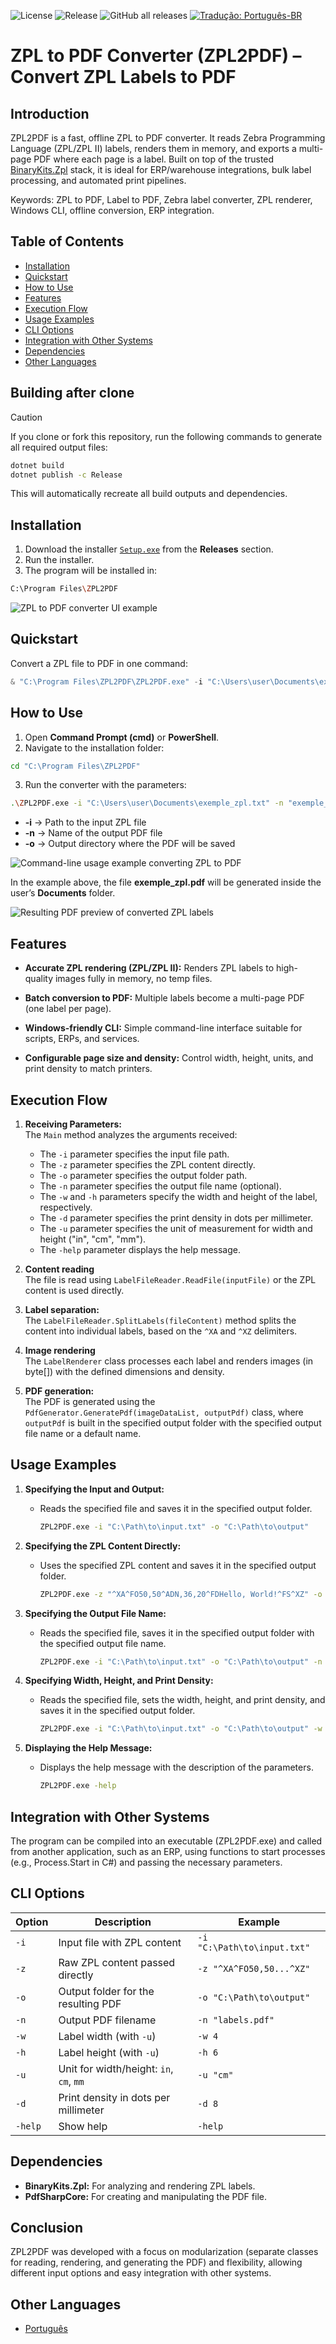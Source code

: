 ![License](https://img.shields.io/github/license/brunoleocam/ZPL2PDF)
![Release](https://img.shields.io/github/v/release/brunoleocam/ZPL2PDF)
![GitHub all releases](https://img.shields.io/github/downloads/brunoleocam/ZPL2PDF/total)
[![Tradução: Português-BR](https://img.shields.io/badge/Tradução-Português--BR-green.svg)](https://github.com/brunoleocam/ZPL2PDF/blob/main/docs/README.pt.md)

# ZPL to PDF Converter (ZPL2PDF) – Convert ZPL Labels to PDF

## Introduction

ZPL2PDF is a fast, offline ZPL to PDF converter. It reads Zebra Programming Language (ZPL/ZPL II) labels, renders them in memory, and exports a multi-page PDF where each page is a label. Built on top of the trusted [BinaryKits.Zpl](https://github.com/BinaryKits/BinaryKits.Zpl) stack, it is ideal for ERP/warehouse integrations, bulk label processing, and automated print pipelines.

Keywords: ZPL to PDF, Label to PDF, Zebra label converter, ZPL renderer, Windows CLI, offline conversion, ERP integration.

## Table of Contents

- [Installation](#installation)
- [Quickstart](#quickstart)
- [How to Use](#how-to-use)
- [Features](#features)
- [Execution Flow](#execution-flow)
- [Usage Examples](#usage-examples)
- [CLI Options](#cli-options)
- [Integration with Other Systems](#integration-with-other-systems)
- [Dependencies](#dependencies)
- [Other Languages](#other-languages)

## Building after clone

> [!CAUTION]
> If you clone or fork this repository, run the following commands to generate all required output files:
> 
> ```sh
> dotnet build
> dotnet publish -c Release
> ```
>
> This will automatically recreate all build outputs and dependencies.

## Installation

1. Download the installer [`Setup.exe`](https://github.com/brunoleocam/ZPL2PDF/releases) from the **Releases** section.
2. Run the installer.
3. The program will be installed in:

```sh
C:\Program Files\ZPL2PDF
```

![ZPL to PDF converter UI example](Image/example_1.png)

## Quickstart

Convert a ZPL file to PDF in one command:

```powershell
& "C:\Program Files\ZPL2PDF\ZPL2PDF.exe" -i "C:\Users\user\Documents\exemple_zpl.txt" -o "C:\Users\user\Documents" -n "exemple_zpl.pdf"
```

## How to Use

1. Open **Command Prompt (cmd)** or **PowerShell**.  
2. Navigate to the installation folder:

```sh
cd "C:\Program Files\ZPL2PDF"
```

3. Run the converter with the parameters:

```sh
.\ZPL2PDF.exe -i "C:\Users\user\Documents\exemple_zpl.txt" -n "exemple_zpl.pdf" -o "C:\Users\user\Documents\"
```

-  **-i** → Path to the input ZPL file
-  **-n** → Name of the output PDF file
-  **-o** → Output directory where the PDF will be saved

![Command-line usage example converting ZPL to PDF](Image/example_2.png)

In the example above, the file **exemple_zpl.pdf** will be generated inside the user’s **Documents** folder.

![Resulting PDF preview of converted ZPL labels](Image/example_3.png)

## Features

- **Accurate ZPL rendering (ZPL/ZPL II):**
   Renders ZPL labels to high-quality images fully in memory, no temp files.

- **Batch conversion to PDF:**
   Multiple labels become a multi-page PDF (one label per page).

- **Windows-friendly CLI:**
   Simple command-line interface suitable for scripts, ERPs, and services.

- **Configurable page size and density:**
   Control width, height, units, and print density to match printers.

## Execution Flow

1. **Receiving Parameters:**  
   The `Main` method analyzes the arguments received:
   - The `-i` parameter specifies the input file path.
   - The `-z` parameter specifies the ZPL content directly.
   - The `-o` parameter specifies the output folder path.
   - The `-n` parameter specifies the output file name (optional).
   - The `-w` and `-h` parameters specify the width and height of the label, respectively.
   - The `-d` parameter specifies the print density in dots per millimeter.
   - The `-u` parameter specifies the unit of measurement for width and height ("in", "cm", "mm").
   - The `-help` parameter displays the help message.

2. **Content reading**  
   The file is read using `LabelFileReader.ReadFile(inputFile)` or the ZPL content is used directly.

3. **Label separation:**  
   The `LabelFileReader.SplitLabels(fileContent)` method splits the content into individual labels, based on the `^XA` and `^XZ` delimiters.

4. **Image rendering**  
   The `LabelRenderer` class processes each label and renders images (in byte[]) with the defined dimensions and density.

5. **PDF generation:**  
   The PDF is generated using the `PdfGenerator.GeneratePdf(imageDataList, outputPdf)` class, where `outputPdf` is built in the specified output folder with the specified output file name or a default name.

## Usage Examples

1. **Specifying the Input and Output:** 

   - Reads the specified file and saves it in the specified output folder.

      ```sh
      ZPL2PDF.exe -i "C:\Path\to\input.txt" -o "C:\Path\to\output"
      ```

2. **Specifying the ZPL Content Directly:**

   - Uses the specified ZPL content and saves it in the specified output folder.

      ```sh
      ZPL2PDF.exe -z "^XA^FO50,50^ADN,36,20^FDHello, World!^FS^XZ" -o "C:\Path\to\output"
      ```

3. **Specifying the Output File Name:**

   - Reads the specified file, saves it in the specified output folder with the specified output file name.

      ```sh
      ZPL2PDF.exe -i "C:\Path\to\input.txt" -o "C:\Path\to\output" -n "output_filename.pdf"
      ```

4. **Specifying Width, Height, and Print Density:**

   - Reads the specified file, sets the width, height, and print density, and saves it in the specified output folder.

      ```sh
      ZPL2PDF.exe -i "C:\Path\to\input.txt" -o "C:\Path\to\output" -w 6 -h 12 -u "cm" -d 8
      ```

5. **Displaying the Help Message:**

   - Displays the help message with the description of the parameters.

      ```sh
      ZPL2PDF.exe -help
      ```

## Integration with Other Systems

The program can be compiled into an executable (ZPL2PDF.exe) and called from another application, such as an ERP, using functions to start processes (e.g., Process.Start in C#) and passing the necessary parameters.

## CLI Options

| Option | Description | Example |
|---|---|---|
| `-i` | Input file with ZPL content | `-i "C:\Path\to\input.txt"` |
| `-z` | Raw ZPL content passed directly | `-z "^XA^FO50,50...^XZ"` |
| `-o` | Output folder for the resulting PDF | `-o "C:\Path\to\output"` |
| `-n` | Output PDF filename | `-n "labels.pdf"` |
| `-w` | Label width (with `-u`) | `-w 4` |
| `-h` | Label height (with `-u`) | `-h 6` |
| `-u` | Unit for width/height: `in`, `cm`, `mm` | `-u "cm"` |
| `-d` | Print density in dots per millimeter | `-d 8` |
| `-help` | Show help | `-help` |

## Dependencies
   
   - **BinaryKits.Zpl:** For analyzing and rendering ZPL labels.
   - **PdfSharpCore:** For creating and manipulating the PDF file.

## Conclusion

ZPL2PDF was developed with a focus on modularization (separate classes for reading, rendering, and generating the PDF) and flexibility, allowing different input options and easy integration with other systems.

## Other Languages

- [Português](README.pt.md)
